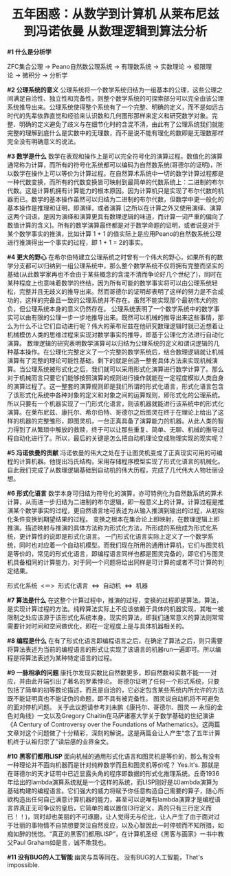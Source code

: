 <center> <h1>五年困惑：从数学到计算机 从莱布尼兹到冯诺依曼 从数理逻辑到算法分析</h1> </center>

**#1 什么是分析学**

ZFC集合公理 → Peano自然数公理系统 → 有理数系统 → 实数理论 → 极限理论 → 微积分 → 分析学

**#2 公理系统的意义**
公理系统将一个数学系统归结为一组基本的公理，这些公理之间满足自洽性、独立性和完备性，则整个数学系统的可探索部分可以完全由该公理系统推导出来。公理系统使得整个系统有了一个完整、明确的定义，而不是如远古时代的先辈依靠直觉和经验来认识数和几何图形那样来定义和研究数学对象。完整、明确的定义避免了歧义与在细节化时的含混不清，由此有了公理系统我们就能完整的理解到底什么是实数中的无理数，而不是说不能有理化的数即是无理数那样完全没有明确意义的说法。

**#3 数学是什么**
数学在表观和操作上是可以完全符号化的演算过程。数值化的演算通常称为计算，而所有的符号化系统都可以编码为自然数系统(哥德尔的证明)，所以数学在操作上可以等价为计算过程。在自然算术系统中一切的数学计算过程都是一种代数变换，而所有的代数变换皆可映射到最简单的代数系统上：二进制的布尔代数。这是计算机拥有计算能力的根本原因。因为计算机只是实现了布尔代数的机器而已。数学的基本操作虽然可以归结为二进制的布尔代数，但数学中更一般化的基本操作是推理和证明，即演绎，或者演算 [之所以在计算之外又使用演绎、演算这两个词语，是因为演绎和演算更具有数理逻辑的味道，而计算一词严重的偏向了数值计算的含义]。所有的数学演算最终都是对于数学命题的证明，或者说是对于某个数学事实的推演，比如计算 1 + 1 的值实际上是应用Peano的自然数系统公理进行推演得出一个事实的过程，即 1 + 1 = 2的事实。

**#4 更大的野心**
在希尔伯特建立公理系统之时曾有一个伟大的野心，如果所有的数学分支都可以归纳到一组公理系统中，那么整个数学系统不仅将拥有完整而坚实的基础(从此数学家再也不会由于某些概念的含混不清而争论好几个世纪了)，同时在某种程度上也意味着数学的终结，因为所有可能的数学事实将可以由公理系统轻松，完整并且无歧义的推导出来。然而哥德尔的证明却表明了这样的努力是不会成功的，这样的完备且一致的公理系统并不存在。虽然不能实现那个最初伟大的抱负，但公理系统本身的意义仍然存在。
公理系统表明了一个数学系统中的数学事实可以由有限的公理一步一步地推导出来。既然可以机械的推导出来这些事情，那么为什么不让它们自动进行呢？伟大的莱布尼兹在他研究数理逻辑时就已近想着让机械模仿人类的思维过程来实现对数学事实的推导，即基于公理化方法进行自动化演算。
数理逻辑的研究表明数学演算可以归结为公理系统的定义和谓词逻辑的几种基本操作。在公理化完整定义了一个完整的数学系统后，结合数理逻辑就让机械演算有了完整的理论可能性基础，剩下的就是创造一整套具体方法来实现机械演算。当公理系统被形式化之后，我们就可以采用形式化演算进行数学计算了。那么对于机械而言只要它们能够按照演算的规则进行操作就能在一定程度模拟人类自身的演算过程了。这一整套的演算规则即是我们所谓的形式化语言，形式化语言包含了该形式化系统中各种对象的定义和对象之间的运算规则，即形式化的公理系统。所以只要有一个机器实现了一门形式化语言，则该机器就能进行该系统中的形式化演算。在莱布尼兹、康托尔、希尔伯特、哥德尔之后图灵在终于在理论上给出了这样的机器的完整雏形，即图灵机，一台正真具备了演算能力的机器。从此人类的智力得到了从繁琐中解放的救赎，终于可以让那些重复、简单、无聊、机械的推导过程自动化进行了。所以，最后的关键是怎么把自动机理论变成物理实现的现实呢？

**#5 冯诺依曼的贡献**
冯诺依曼的伟大之处在于让图灵机变成了正真现实可用的可编程的计算机器。他提出冯氏结构，采用存储程序模型实现了形式化语言的机械化。自此我们完成了从数理逻辑基础到自动机的伟大历程，完成了几代伟大人物壮丽设想。

**#6 形式化语言**
数学本身可归结为符号化的演算，亦可特例化为自然数系统的算术计算，从而进一步归结为二进制的布尔逻辑，即一般意义上的计算。计算过程是推演某个数学事实的过程，更自然语言地可表述为从输入推演到输出的过程，从初始化条件变换到期望结果的过程。
变换之根本在集合论上即映射，在数理逻辑上即推演。描述映射与推演的具体方法称为形式化方法，所形成的系统成为形式化系统，更计算性的说即是形式化语言。
一门形式化语言实际上定义了一个数学系统，同时也对应着一个自动机模型。而我们现在所用的通用计算机，它们与图灵机是等价的，常见的形式化语言，即编程语言同样也都是图灵完备的，即它们与图灵机具备相同的计算能力，对于同一个问题将给出同样是可计算的或者不可计算的判定结果。

形式化系统  <＝>  形式化语言  <=>  自动机  <=>  机器

**#7 算法是什么**
在这整个计算过程中，推演的过程，变换的过程即是算法。算法，是实现计算过程的方法。纯粹算法实际上不应该依赖于具体的机器实现，其唯一被限制之处应该源于该形式化系统本身。现实的算法，即我们通常意义的算法则常常需要针对时间和空间做优化，即在一定程度上是与具体机器相关的。

**#8 编程是什么**
在有了形式化语言即编程语言之后，在确定了算法之后，则只需要将算法表述为当前的编程语言的形式让实现了该语言的机器run一遍即可。所以编程是将算法表述为某种特定语言的过程。

**#9 一脉相承的问题**
康托尔发现实数比自然数更多，即自然数和实数不能一一对应，并由此开端引出了著名的罗素悖论。
哥德尔证明了任何一个形式系统，只要包括了简单的初等数论描述，而且是自洽的，它必定包含某些系统内所允许的方法既不能证明真也不能证伪的命题，即不具有被完备性。
图灵说自动机将不可避免的面对停机问题。
关于此议题请参考刘未鹏《康托尔、哥德尔、图灵 — 永恒的金色对角线》一文以及Gregory Chaitin在马萨诸塞大学关于数学基础的世纪演讲《A Century of Controversy over the Foundations of Mathematics》。这两篇文章对这个问题做了十分精彩，深刻的解说。这是两篇会让人产生“念了五年计算机终于认祖归宗了”读后感的业界金文。

**#10 黑客们都用LISP**
面向机械的通用形式化语言和图灵机是等价的，那么有没有一种理论并不面向机器而是针对纯粹数学而且和图灵机等价呢？
Yes.It's. 那就是在哥德尔的天才证明中已近显露头角的程序即数据的形式化推理系统。丘奇1936年给出的lambda演算系统就是一个这样的系统，而LISP刚好是以lambda演算为基础构建的编程语言。它们强大的威力将赋予你任意构造自己需要的算子，随心所欲构造出任何自己满意计算机器的能力，甚至可以说唯有lambda演算才是编程语言界真正无可争议的皇后，它简单的难以置信(3行定义，真的只有三行定义而已！！)，同时却也美丽的不可琢磨，让人觉得无与伦比，让人产生了由于面对过于壮丽的事物情不自禁想要哭泣自然反应，以及心智因此一时停顿而不知所措，如痴如醉的恍惚。“真正的黑客们都用LISP”，在计算机圣经《黑客与画家》一书中教父Paul Graham如是言，诚不欺我也。

**#11 没有BUG的人工智能**
幽灵与吾等同在。
没有BUG的人工智能，That's impossible.
